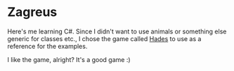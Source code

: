 # Zagreus

Here's me learning C#. Since I didn't want to use animals or something else generic for classes etc., I chose the game called [Hades](https://www.supergiantgames.com/games/hades/) to use as a reference for the examples.

I like the game, alright? It's a good game :)

